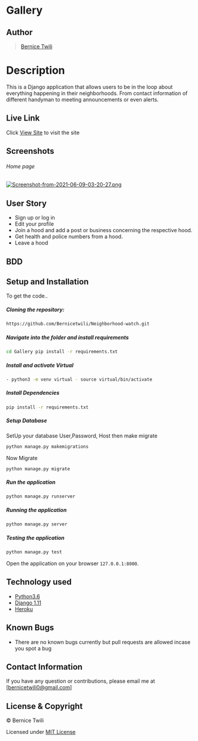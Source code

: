 # Gallery
## Author  
  
>[Bernice Twili](https://github.com/Bernicetwili)  
  
# Description  
This is a Django application that allows users to be in the loop about everything happening in their neighborhoods. From contact information of different handyman to meeting announcements or even alerts.
  
##  Live Link  
 Click [View Site](https://neighbor1.herokuapp.com/)  to visit the site
  
## Screenshots 
###### Home page
 
[![Screenshot-from-2021-06-09-03-20-27.png](https://i.postimg.cc/R09KPD4t/Screenshot-from-2021-06-09-03-20-27.png)](https://postimg.cc/CRPR5JZM)
 
## User Story  
  
* Sign up or log in
* Edit your profile
* Join a hood and add a post or business concerning the respective hood.
* Get health and police numbers from a hood.
* Leave a hood 

  
## BDD  
  
  
  
## Setup and Installation  
To get the code..  
  
##### Cloning the repository:  
 ```bash 
 https://github.com/Bernicetwili/Neighborhood-watch.git
```
##### Navigate into the folder and install requirements  
 ```bash 
cd Gallery pip install -r requirements.txt 
```
##### Install and activate Virtual  
 ```bash 
- python3 -m venv virtual - source virtual/bin/activate  
```  
##### Install Dependencies  
 ```bash 
 pip install -r requirements.txt 
```  
 ##### Setup Database  
  SetUp your database User,Password, Host then make migrate  
 ```bash 
python manage.py makemigrations 
 ``` 
 Now Migrate  
 ```bash 
 python manage.py migrate 
```
##### Run the application  
 ```bash 
 python manage.py runserver 
``` 
##### Running the application  
 ```bash 
 python manage.py server 
```
##### Testing the application  
 ```bash 
 python manage.py test 
```
Open the application on your browser `127.0.0.1:8000`.  
  
  
## Technology used  
  
* [Python3.6](https://www.python.org/)  
* [Django 1.11](https://docs.djangoproject.com/en/2.2/)  
* [Heroku](https://heroku.com)  
  
  
## Known Bugs  
* There are no known bugs currently but pull requests are allowed incase you spot a bug  
  
## Contact Information   
If you have any question or contributions, please email me at [bernicetwili0@gmail.com]  
  
## License & Copyright
© Bernice Twili

Licensed under [MIT License](LICENSE)